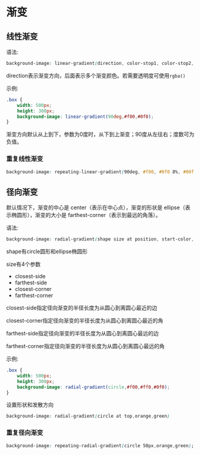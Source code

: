 # 渐变

## 线性渐变

语法:

```css
background-image: linear-gradient(direction, color-stop1, color-stop2, ...);
```

direction表示渐变方向，后面表示多个渐变颜色。若需要透明度可使用`rgba()`

示例:

```css
.box {
    width: 500px;
    height: 300px;
    background-image: linear-gradient(90deg,#f00,#0f0);
}
```

渐变方向默认从上到下，参数为0度时，从下到上渐变；90度从左往右；度数可为负值。

### 重复线性渐变

```css
background-image: repeating-linear-gradient(90deg, #f00, #0f0 8%, #00f 20%);
```

## 径向渐变

默认情况下，渐变的中心是 center（表示在中心点），渐变的形状是 ellipse（表示椭圆形），渐变的大小是 farthest-corner（表示到最远的角落）。

语法:

```css
background-image: radial-gradient(shape size at position, start-color, ..., last-color);
```

shape有circle圆形和ellipse椭圆形

size有4个参数

+ closest-side
+ farthest-side
+ closest-corner
+ farthest-corner

closest-side指定径向渐变的半径长度为从圆心到离圆心最近的边

closest-corner指定径向渐变的半径长度为从圆心到离圆心最近的角

farthest-side指定径向渐变的半径长度为从圆心到离圆心最远的边

farthest-corner指定径向渐变的半径长度为从圆心到离圆心最远的角

示例:

```css
.box {
    width: 500px;
    height: 300px;
    background-image: radial-gradient(circle,#f00,#ff0,#0f0);
}
```

设置形状和发散方向

```css
background-image: radial-gradient(circle at top,orange,green)
```

### 重复径向渐变

```css
background-image: repeating-radial-gradient(circle 50px,orange,green);
```
